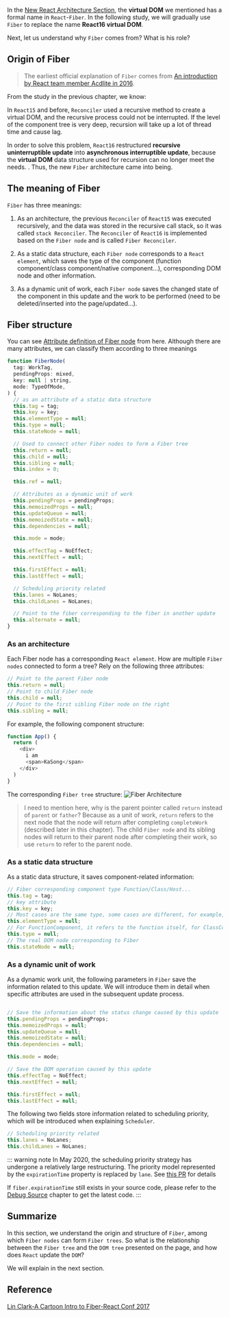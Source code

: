 In the [New React Architecture Section](../preparation/newConstructure.md), the **virtual DOM** we mentioned has a formal name in `React`-`Fiber`. In the following study, we will gradually use `Fiber` to replace the name **React16 virtual DOM**.

Next, let us understand why `Fiber` comes from? What is his role?

## Origin of Fiber

> The earliest official explanation of `Fiber` comes from [An introduction by React team member Acdlite in 2016](https://github.com/acdlite/react-fiber-architecture).

From the study in the previous chapter, we know:

In `React15` and before, `Reconciler` used a recursive method to create a virtual DOM, and the recursive process could not be interrupted. If the level of the component tree is very deep, recursion will take up a lot of thread time and cause lag.

In order to solve this problem, `React16` restructured **recursive uninterruptible update** into **asynchronous interruptible update**, because the **virtual DOM** data structure used for recursion can no longer meet the needs. . Thus, the new `Fiber` architecture came into being.

## The meaning of Fiber

`Fiber` has three meanings:

1. As an architecture, the previous `Reconciler` of `React15` was executed recursively, and the data was stored in the recursive call stack, so it was called `stack Reconciler`. The `Reconciler` of `React16` is implemented based on the `Fiber node` and is called `Fiber Reconciler`.

2. As a static data structure, each `Fiber node` corresponds to a `React element`, which saves the type of the component (function component/class component/native component...), corresponding DOM node and other information.

3. As a dynamic unit of work, each `Fiber node` saves the changed state of the component in this update and the work to be performed (need to be deleted/inserted into the page/updated...).

## Fiber structure

You can see [Attribute definition of Fiber node](https://github.com/facebook/react/blob/1fb18e22ae66fdb1dc127347e169e73948778e5a/packages/react-reconciler/src/ReactFiber.new.js#L117) from here. Although there are many attributes, we can classify them according to three meanings

```js
function FiberNode(
  tag: WorkTag,
  pendingProps: mixed,
  key: null | string,
  mode: TypeOfMode,
) {
  // as an attribute of a static data structure
  this.tag = tag;
  this.key = key;
  this.elementType = null;
  this.type = null;
  this.stateNode = null;

  // Used to connect other Fiber nodes to form a Fiber tree
  this.return = null;
  this.child = null;
  this.sibling = null;
  this.index = 0;

  this.ref = null;

  // Attributes as a dynamic unit of work
  this.pendingProps = pendingProps;
  this.memoizedProps = null;
  this.updateQueue = null;
  this.memoizedState = null;
  this.dependencies = null;

  this.mode = mode;

  this.effectTag = NoEffect;
  this.nextEffect = null;

  this.firstEffect = null;
  this.lastEffect = null;

  // Scheduling priority related
  this.lanes = NoLanes;
  this.childLanes = NoLanes;

  // Point to the fiber corresponding to the fiber in another update
  this.alternate = null;
}
```

### As an architecture

Each Fiber node has a corresponding `React element`. How are multiple `Fiber nodes` connected to form a tree? Rely on the following three attributes:

```js
// Point to the parent Fiber node
this.return = null;
// Point to child Fiber node
this.child = null;
// Point to the first sibling Fiber node on the right
this.sibling = null;
```

For example, the following component structure:

```js
function App() {
  return (
    <div>
      i am
      <span>KaSong</span>
    </div>
  )
}
```

The corresponding `Fiber tree` structure:
<img :src="$withBase('/img/fiber.png')" alt="Fiber Architecture">

> I need to mention here, why is the parent pointer called `return` instead of `parent` or `father`? Because as a unit of work, `return` refers to the next node that the node will return after completing `completeWork` (described later in this chapter). The child `Fiber node` and its sibling nodes will return to their parent node after completing their work, so use `return` to refer to the parent node.

### As a static data structure

As a static data structure, it saves component-related information:

```js
// Fiber corresponding component type Function/Class/Host...
this.tag = tag;
// key attribute
this.key = key;
// Most cases are the same type, some cases are different, for example, FunctionComponent uses React.memo package
this.elementType = null;
// For FunctionComponent, it refers to the function itself, for ClassComponent, it refers to class, and for HostComponent, it refers to the DOM node tagName
this.type = null;
// The real DOM node corresponding to Fiber
this.stateNode = null;
```

### As a dynamic unit of work

As a dynamic work unit, the following parameters in `Fiber` save the information related to this update. We will introduce them in detail when specific attributes are used in the subsequent update process.

```js

// Save the information about the status change caused by this update
this.pendingProps = pendingProps;
this.memoizedProps = null;
this.updateQueue = null;
this.memoizedState = null;
this.dependencies = null;

this.mode = mode;

// Save the DOM operation caused by this update
this.effectTag = NoEffect;
this.nextEffect = null;

this.firstEffect = null;
this.lastEffect = null;
```

The following two fields store information related to scheduling priority, which will be introduced when explaining `Scheduler`.

```js
// Scheduling priority related
this.lanes = NoLanes;
this.childLanes = NoLanes;
```

::: warning note
In May 2020, the scheduling priority strategy has undergone a relatively large restructuring. The priority model represented by the `expirationTime` property is replaced by `lane`. See [this PR](https://github.com/facebook/react/pull/18796) for details

If `fiber.expirationTime` still exists in your source code, please refer to the [Debug Source](../preparation/source.html) chapter to get the latest code.
:::

## Summarize

In this section, we understand the origin and structure of `Fiber`, among which `Fiber nodes` can form `Fiber trees`. So what is the relationship between the `Fiber tree` and the `DOM tree` presented on the page, and how does `React` update the `DOM`?

We will explain in the next section.

## Reference

[Lin Clark-A Cartoon Intro to Fiber-React Conf 2017](https://www.bilibili.com/video/BV1it411p7v6?from=search&seid=3508901752524570226)